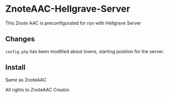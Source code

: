 # ZnoteAAC-Hellgrave-Server

This Znote AAC is preconfigurated for run with Hellgrave Server

## Changes

`config.php` has been modified about towns, starting position for the server.

## Install

Same as ZnoteAAC

All rights to ZnoteAAC Creator.
